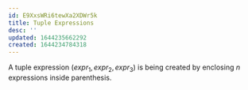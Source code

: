 ```yaml
---
id: E9XxsWRi6tewXa2XDWr5k
title: Tuple Expressions
desc: ''
updated: 1644235662292
created: 1644234784318
---
```

A tuple expression $(expr_1, expr_2, expr_3)$ is being created by enclosing $n$ expressions inside parenthesis.

